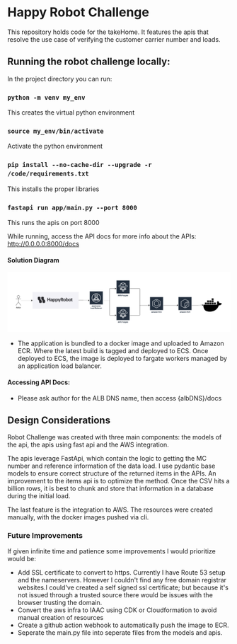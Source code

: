 # Happy Robot Challenge
This repository holds code for the takeHome. It features the apis that resolve the use case of verifying the customer carrier number and loads. 

## Running the robot challenge locally: 
In the project directory you can run: 
### `python -m venv my_env`

This creates the virtual python environment

### `source my_env/bin/activate`

Activate the python environment

### `pip install --no-cache-dir --upgrade -r /code/requirements.txt`

This installs the proper libraries

### `fastapi run app/main.py --port 8000`
This runs the apis on port 8000

While running, access the API docs for more info about the APIs:
http://0.0.0.0:8000/docs

#### Solution Diagram
![screenshot](images/SolutionDiagram.png)

  
- The application is bundled to a docker image and uploaded to Amazon ECR. Where the latest build is tagged and deployed to ECS. Once deployed to ECS, the image is deployed to fargate workers managed by an application load balancer. 

#### Accessing API Docs: 
- Please ask author for the ALB DNS name, then access {albDNS}/docs
## Design Considerations

Robot Challenge was created with three main components: the models of the api, the apis using fast api and the AWS integration. 

The apis leverage FastApi, which contain the logic to getting the MC number and reference information of the data load. I use pydantic base models to ensure correct structure of the returned items in the APIs.  An improvement to the items api is to optimize the method. Once the CSV hits a billion rows, it is best to chunk and store that information in a database during the initial load. 

The last feature is the integration to AWS. The resources were created manually, with the docker images pushed via cli. 

### Future Improvements
If given infinite time and patience  some improvements I would prioritize would be: 
- Add SSL certificate to convert to https. Currently I have Route 53 setup and the nameservers. However I couldn't find any free domain registrar websites.I could've created a self signed ssl certificate; but because it's not issued through a trusted source there would be issues with the browser trusting the domain.
- Convert the aws infra to IAAC using CDK or Cloudformation to avoid manual creation of resources
- Create a github action webhook to automatically push the image to ECR.
- Seperate the main.py file into seperate files from the models and apis.
